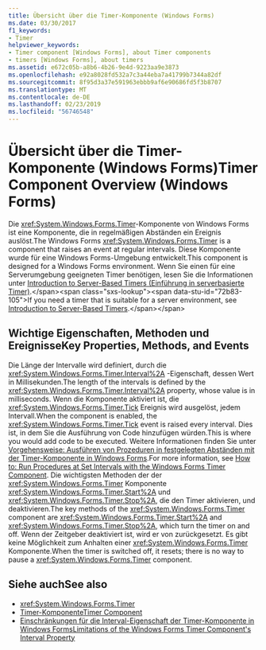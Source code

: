 ```yaml
---
title: Übersicht über die Timer-Komponente (Windows Forms)
ms.date: 03/30/2017
f1_keywords:
- Timer
helpviewer_keywords:
- Timer component [Windows Forms], about Timer components
- timers [Windows Forms], about timers
ms.assetid: e672c05b-a8b6-4b26-9e4d-9223aa9e3873
ms.openlocfilehash: e92a8028fd532a7c3a44eba7a41799b7344a82df
ms.sourcegitcommit: 8f95d3a37e591963ebbb9af6e90686fd5f3b8707
ms.translationtype: MT
ms.contentlocale: de-DE
ms.lasthandoff: 02/23/2019
ms.locfileid: "56746548"
---
```

# <a name="timer-component-overview-windows-forms"></a><span data-ttu-id="72b83-102">Übersicht über die Timer-Komponente (Windows Forms)</span><span class="sxs-lookup"><span data-stu-id="72b83-102">Timer Component Overview (Windows Forms)</span></span>
<span data-ttu-id="72b83-103">Die <xref:System.Windows.Forms.Timer>-Komponente von Windows Forms ist eine Komponente, die in regelmäßigen Abständen ein Ereignis auslöst.</span><span class="sxs-lookup"><span data-stu-id="72b83-103">The Windows Forms <xref:System.Windows.Forms.Timer> is a component that raises an event at regular intervals.</span></span> <span data-ttu-id="72b83-104">Diese Komponente wurde für eine Windows Forms-Umgebung entwickelt.</span><span class="sxs-lookup"><span data-stu-id="72b83-104">This component is designed for a Windows Forms environment.</span></span> <span data-ttu-id="72b83-105">Wenn Sie einen für eine Serverumgebung geeigneten Timer benötigen, lesen Sie die Informationen unter [Introduction to Server-Based Timers (Einführung in serverbasierte Timer)](https://docs.microsoft.com/previous-versions/visualstudio/visual-studio-2008/tb9yt5e6(v=vs.90)).</span><span class="sxs-lookup"><span data-stu-id="72b83-105">If you need a timer that is suitable for a server environment, see [Introduction to Server-Based Timers](https://docs.microsoft.com/previous-versions/visualstudio/visual-studio-2008/tb9yt5e6(v=vs.90)).</span></span>  
  
## <a name="key-properties-methods-and-events"></a><span data-ttu-id="72b83-106">Wichtige Eigenschaften, Methoden und Ereignisse</span><span class="sxs-lookup"><span data-stu-id="72b83-106">Key Properties, Methods, and Events</span></span>  
 <span data-ttu-id="72b83-107">Die Länge der Intervalle wird definiert, durch die <xref:System.Windows.Forms.Timer.Interval%2A> -Eigenschaft, dessen Wert in Millisekunden.</span><span class="sxs-lookup"><span data-stu-id="72b83-107">The length of the intervals is defined by the <xref:System.Windows.Forms.Timer.Interval%2A> property, whose value is in milliseconds.</span></span> <span data-ttu-id="72b83-108">Wenn die Komponente aktiviert ist, die <xref:System.Windows.Forms.Timer.Tick> Ereignis wird ausgelöst, jedem Intervall.</span><span class="sxs-lookup"><span data-stu-id="72b83-108">When the component is enabled, the <xref:System.Windows.Forms.Timer.Tick> event is raised every interval.</span></span> <span data-ttu-id="72b83-109">Dies ist, in dem Sie die Ausführung von Code hinzufügen würden.</span><span class="sxs-lookup"><span data-stu-id="72b83-109">This is where you would add code to be executed.</span></span> <span data-ttu-id="72b83-110">Weitere Informationen finden Sie unter [Vorgehensweise: Ausführen von Prozeduren in festgelegten Abständen mit der Timer-Komponente in Windows Forms](../../../../docs/framework/winforms/controls/run-procedures-at-set-intervals-with-wf-timer-component.md).</span><span class="sxs-lookup"><span data-stu-id="72b83-110">For more information, see [How to: Run Procedures at Set Intervals with the Windows Forms Timer Component](../../../../docs/framework/winforms/controls/run-procedures-at-set-intervals-with-wf-timer-component.md).</span></span> <span data-ttu-id="72b83-111">Die wichtigsten Methoden der der <xref:System.Windows.Forms.Timer> Komponente <xref:System.Windows.Forms.Timer.Start%2A> und <xref:System.Windows.Forms.Timer.Stop%2A>, die den Timer aktivieren, und deaktivieren.</span><span class="sxs-lookup"><span data-stu-id="72b83-111">The key methods of the <xref:System.Windows.Forms.Timer> component are <xref:System.Windows.Forms.Timer.Start%2A> and <xref:System.Windows.Forms.Timer.Stop%2A>, which turn the timer on and off.</span></span> <span data-ttu-id="72b83-112">Wenn der Zeitgeber deaktiviert ist, wird er von zurückgesetzt. Es gibt keine Möglichkeit zum Anhalten einer <xref:System.Windows.Forms.Timer> Komponente.</span><span class="sxs-lookup"><span data-stu-id="72b83-112">When the timer is switched off, it resets; there is no way to pause a <xref:System.Windows.Forms.Timer> component.</span></span>  
  
## <a name="see-also"></a><span data-ttu-id="72b83-113">Siehe auch</span><span class="sxs-lookup"><span data-stu-id="72b83-113">See also</span></span>
- <xref:System.Windows.Forms.Timer>
- [<span data-ttu-id="72b83-114">Timer-Komponente</span><span class="sxs-lookup"><span data-stu-id="72b83-114">Timer Component</span></span>](../../../../docs/framework/winforms/controls/timer-component-windows-forms.md)
- [<span data-ttu-id="72b83-115">Einschränkungen für die Interval-Eigenschaft der Timer-Komponente in Windows Forms</span><span class="sxs-lookup"><span data-stu-id="72b83-115">Limitations of the Windows Forms Timer Component's Interval Property</span></span>](../../../../docs/framework/winforms/controls/limitations-of-the-timer-component-interval-property.md)
